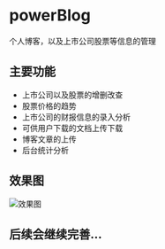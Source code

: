 # powerBlog
个人博客，以及上市公司股票等信息的管理

## 主要功能
- 上市公司以及股票的增删改查
- 股票价格的趋势
- 上市公司的财报信息的录入分析
- 可供用户下载的文档上传下载
- 博客文章的上传
- 后台统计分析
## 效果图

 ![效果图](powerBlog/web/showPics/web1.gif)
## 后续会继续完善...
